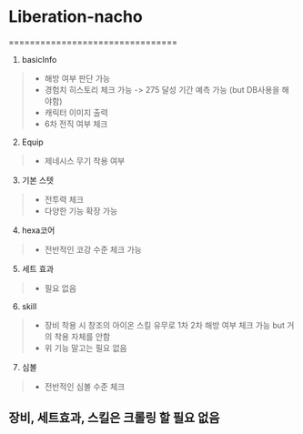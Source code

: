 # Liberation-nacho
================================
1. basicInfo
> - 해방 여부 판단 가능
> - 경험치 히스토리 체크 가능 -> 275 달성 기간 예측 가능 (but DB사용을 해야함)
> - 캐릭터 이미지 출력
> - 6차 전직 여부 체크

2. Equip
> - 제네시스 무기 착용 여부

3. 기본 스텟
> - 전투력 체크
> - 다양한 기능 확장 가능

4. hexa코어
> - 전반적인 코강 수준 체크 가능

5. 세트 효과 
> - 필요 없음

6. skill
> - 장비 착용 시 창조의 아이온 스킬 유무로 1차 2차 해방 여부 체크 가능 but 거의 착용 자체를 안함
> - 위 기능 말고는 필요 없음

7. 심볼
> - 전반적인 심볼 수준 체크


장비, 세트효과, 스킬은 크롤링 할 필요 없음
-------------------